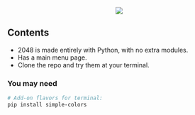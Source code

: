 
<div align="center">
  <p></p>
  <img src="https://github.com/Jaspermusic/2048-Terminal/assets/98389752/acbbbba2-c0ec-4340-a745-abfd676d1819" />
</div>

## Contents
 - 2048 is made entirely with Python, with no extra modules.
 - Has a main menu page.
 - Clone the repo and try them at your terminal.

### You may need
```bash
# Add-on flavors for terminal:
pip install simple-colors
